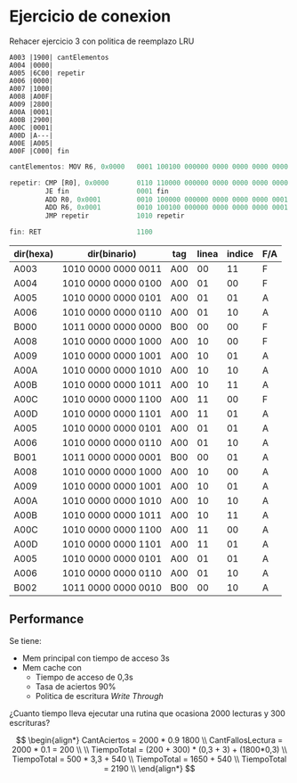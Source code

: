 # Ejercicio de conexion

Rehacer ejercicio 3 con politica de reemplazo LRU

```
A003 |1900| cantElementos
A004 |0000|
A005 |6C00| repetir
A006 |0000|
A007 |1000|
A008 |A00F|
A009 |2800|
A00A |0001|
A00B |2900|
A00C |0001|
A00D |A---|
A00E |A005|
A00F |C000| fin
```

```js
cantElementos: MOV R6, 0x0000   0001 100100 000000 0000 0000 0000 0000

repetir: CMP [R0], 0x0000       0110 110000 000000 0000 0000 0000 0000
         JE fin                 0001 fin
         ADD R0, 0x0001         0010 100000 000000 0000 0000 0000 0001
         ADD R6, 0x0001         0010 100100 000000 0000 0000 0000 0001
         JMP repetir            1010 repetir

fin: RET                        1100
```

<center>

| dir(hexa) | dir(binario)        | tag | linea | indice | F/A |
| --------- | ------------------- | --- | ----- | ------ | --- |
| A003      | 1010 0000 0000 0011 | A00 | 00    | 11     | F   |
| A004      | 1010 0000 0000 0100 | A00 | 01    | 00     | F   |
| A005      | 1010 0000 0000 0101 | A00 | 01    | 01     | A   |
| A006      | 1010 0000 0000 0110 | A00 | 01    | 10     | A   |
| B000      | 1011 0000 0000 0000 | B00 | 00    | 00     | F   |
| A008      | 1010 0000 0000 1000 | A00 | 10    | 00     | F   |
| A009      | 1010 0000 0000 1001 | A00 | 10    | 01     | A   |
| A00A      | 1010 0000 0000 1010 | A00 | 10    | 10     | A   |
| A00B      | 1010 0000 0000 1011 | A00 | 10    | 11     | A   |
| A00C      | 1010 0000 0000 1100 | A00 | 11    | 00     | F   |
| A00D      | 1010 0000 0000 1101 | A00 | 11    | 01     | A   |
| A005      | 1010 0000 0000 0101 | A00 | 01    | 01     | A   |
| A006      | 1010 0000 0000 0110 | A00 | 01    | 10     | A   |
| B001      | 1011 0000 0000 0001 | B00 | 00    | 01     | A   |
| A008      | 1010 0000 0000 1000 | A00 | 10    | 00     | A   |
| A009      | 1010 0000 0000 1001 | A00 | 10    | 01     | A   |
| A00A      | 1010 0000 0000 1010 | A00 | 10    | 10     | A   |
| A00B      | 1010 0000 0000 1011 | A00 | 10    | 11     | A   |
| A00C      | 1010 0000 0000 1100 | A00 | 11    | 00     | A   |
| A00D      | 1010 0000 0000 1101 | A00 | 11    | 01     | A   |
| A005      | 1010 0000 0000 0101 | A00 | 01    | 01     | A   |
| A006      | 1010 0000 0000 0110 | A00 | 01    | 10     | A   |
| B002      | 1011 0000 0000 0010 | B00 | 00    | 10     | A   |

</center>

## Performance

Se tiene:

- Mem principal con tiempo de acceso 3s
- Mem cache con
  - Tiempo de acceso de 0,3s
  - Tasa de aciertos 90%
  - Politica de escritura _Write Through_

¿Cuanto tiempo lleva ejecutar una rutina que ocasiona 2000 lecturas y 300 escrituras?

$$
\begin{align*}
CantAciertos = 2000 * 0.9 1800 \\
CantFallosLectura = 2000 * 0.1 = 200 \\
\\
TiempoTotal = (200 + 300) * (0,3 + 3) + (1800*0,3) \\
TiempoTotal = 500 * 3,3 + 540 \\
TiempoTotal = 1650 + 540 \\
TiempoTotal = 2190 \\
\end{align*}
$$
